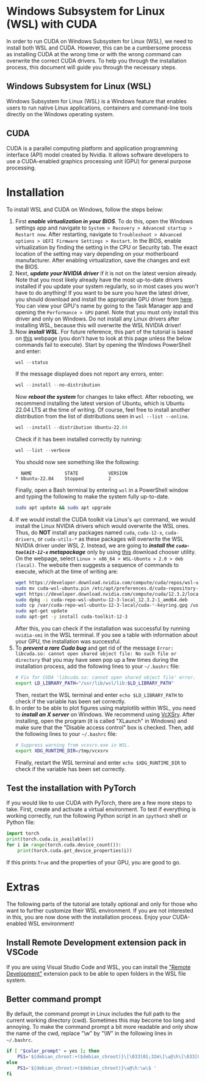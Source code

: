 # Windows Subsystem for Linux (WSL) with CUDA
In order to run CUDA on Windows Subsystem for Linux (WSL), we need to install both WSL and CUDA. However, this can be a cumbersome process as installing CUDA at the wrong time or with the wrong command can overwrite the correct CUDA drivers. To help you through the installation process, this document will guide you through the necessary steps.

## Windows Subsystem for Linux (WSL)
Windows Subsystem for Linux (WSL) is a Windows feature that enables users to run native Linux applications, containers and command-line tools directly on the Windows operating system.

## CUDA
CUDA is a parallel computing platform and application programming interface (API) model created by Nvidia. It allows software developers to use a CUDA-enabled graphics processing unit (GPU) for general purpose processing.


# Installation
To install WSL and CUDA on Windows, follow the steps below:
1. First ***enable virtualization in your BIOS***. To do this, open the Windows settings app and navigate to `System > Recovery > Advanced startup > Restart now`. After restarting, navigate to `Troubleshoot > Advanced options > UEFI Firmware Settings > Restart`. In the BIOS, enable virtualization by finding the setting in the CPU or Security tab. The exact location of the setting may vary depending on your motherboard manufacturer. After enabling virtualization, save the changes and exit the BIOS.
2. Next, ***update your NVIDIA driver*** if it is not on the latest version already. Note that you most likely already have the most up-to-date drivers installed if you update your system regularly, so in most cases you won't have to do anything! If you want to be sure you have the latest driver, you should download and install the appropriate GPU driver from [here](https://www.nvidia.com/Download/index.aspx). You can view your GPU's name by going to the Task Manager app and opening the `Performance > GPU` panel. Note that you must only install this driver and only on Windows. Do not install any Linux drivers after installing WSL, because this will overwrite the WSL NVIDIA driver!
3. Now ***install WSL***. For future reference, this part of the tutorial is based on [this](https://docs.microsoft.com/en-us/windows/wsl/install) webpage (you don't have to look at this page unless the below commands fail to execute). Start by opening the Windows PowerShell and enter:
    ```powershell
    wsl --status
    ```
    If the message displayed does not report any errors, enter:
    ```powershell
    wsl --install --no-distribution
    ```
    Now ***reboot the system*** for changes to take effect. After rebooting, we recommend installing the latest version of Ubuntu, which is Ubuntu 22.04 LTS at the time of writing. Of course, feel free to install another distribution from the list of distributions seen in `wsl --list --online`.
    ```powershell
    wsl --install --distribution Ubuntu-22.04
    ```
    Check if it has been installed correctly by running:
    ```powershell
    wsl --list --verbose
    ```
    You should now see something like the following:
    ```
      NAME            STATE           VERSION
    * Ubuntu-22.04    Stopped         2
    ```
    Finally, open a Bash terminal by entering `wsl` in a PowerShell window and typing the following to make the system fully up-to-date.
    ```bash
    sudo apt update && sudo apt upgrade
    ```
4. If we would install the CUDA toolkit via Linux's `apt` command, we would install the Linux NVIDIA drivers which would overwrite the WSL ones. Thus, do **NOT** install any packages named `cuda`, `cuda-12-x`, `cuda-drivers`, or `cuda-utils-*` as these packages will overwrite the WSL NVIDIA driver under WSL 2. Instead, we are going to ***install the `cuda-toolkit-12-x` metapackage*** only by using [this](https://developer.nvidia.com/cuda-downloads) download chooser utility. On the webpage, select `Linux > x86_64 > WSL-Ubuntu > 2.0 > deb (local)`. The website then suggests a sequence of commands to execute, which at the time of writing are:
    ```bash
    wget https://developer.download.nvidia.com/compute/cuda/repos/wsl-ubuntu/x86_64/cuda-wsl-ubuntu.pin
    sudo mv cuda-wsl-ubuntu.pin /etc/apt/preferences.d/cuda-repository-pin-600
    wget https://developer.download.nvidia.com/compute/cuda/12.3.2/local_installers/cuda-repo-wsl-ubuntu-12-3-local_12.3.2-1_amd64.deb
    sudo dpkg -i cuda-repo-wsl-ubuntu-12-3-local_12.3.2-1_amd64.deb
    sudo cp /var/cuda-repo-wsl-ubuntu-12-3-local/cuda-*-keyring.gpg /usr/share/keyrings/
    sudo apt-get update
    sudo apt-get -y install cuda-toolkit-12-3
    ```
    After this, you can check if the installation was successful by running `nvidia-smi` in the WSL terminal. If you see a table with information about your GPU, the installation was successful.
5. To ***prevent a rare Cuda bug*** and get rid of the message `Error: libcuda.so: cannot open shared object file: No such file or directory` that you may have seen pop up a few times during the installation process, add the following lines to your `~/.bashrc` file:
    ```bash
    # Fix for CUDA 'libcuda.so: cannot open shared object file' error.
    export LD_LIBRARY_PATH="/usr/lib/wsl/lib:$LD_LIBRARY_PATH"
    ```
    Then, restart the WSL terminal and enter `echo $LD_LIBRARY_PATH` to check if the variable has been set correctly.
6. In order to be able to plot figures using matplotlib within WSL, you need to ***install an X server*** on Windows. We recommend using [VcXSrv](https://sourceforge.net/projects/vcxsrv/). After installing, open the program (it is called "XLaunch" in Windows) and make sure that the "Disable access control" box is checked. Then, add the following lines to your `~/.bashrc` file:
    ```bash
    # Suppress warning from vcxsrv.exe in WSL.
    export XDG_RUNTIME_DIR=/tmp/vcxsrv
    ```
    Finally, restart the WSL terminal and enter `echo $XDG_RUNTIME_DIR` to check if the variable has been set correctly.


## Test the installation with PyTorch
If you would like to use CUDA with PyTorch, there are a few more steps to take. First, create and activate a virtual environment. To test if everything is working correctly, run the following Python script in an `ipython3` shell or Python file:
```python
import torch
print(torch.cuda.is_available())
for i in range(torch.cuda.device_count()):
    print(torch.cuda.get_device_properties(i))
```
If this prints `True` and the properties of your GPU, you are good to go.


# Extras
The following parts of the tutorial are totally optional and only for those who want to further customize their WSL environment. If you are not interested in this, you are now done with the installation process. Enjoy your CUDA-enabled WSL environment!

## Install Remote Development extension pack in VSCode
If you are using Visual Studio Code and WSL, you can install the ["Remote Development"](https://aka.ms/vscode-remote/download/extension) extension pack to be able to open folders in the WSL file system.

## Better command prompt
By default, the command prompt in Linux includes the full path to the current working directory (cwd). Sometimes this may become too long and annoying. To make the command prompt a bit more readable and only show the name of the cwd, replace "\w" by "\W" in the following lines in `~/.bashrc`.
```bash
if [ "$color_prompt" = yes ]; then
    PS1='${debian_chroot:+($debian_chroot)}\[\033[01;32m\]\u@\h\[\033[00m\]:\[\033[01;34m\]\w\[\033[00m\]\$ '
else
    PS1='${debian_chroot:+($debian_chroot)}\u@\h:\w\$ '
fi
```
